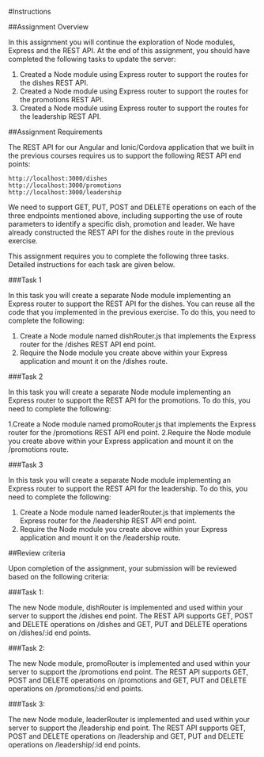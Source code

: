 #Instructions

##Assignment Overview

In this assignment you will continue the exploration of Node modules, Express and the REST API. At the end of this assignment, you should have completed the following tasks to update the server:

1. Created a Node module using Express router to support the routes for the dishes REST API.
2. Created a Node module using Express router to support the routes for the promotions REST API.
3. Created a Node module using Express router to support the routes for the leadership REST API.


##Assignment Requirements

The REST API for our Angular and Ionic/Cordova application that we built in the previous courses requires us to support the following REST API end points:
``` 
http://localhost:3000/dishes
http://localhost:3000/promotions
http://localhost:3000/leadership
```
We need to support GET, PUT, POST and DELETE operations on each of the three endpoints mentioned above, including supporting the use of route parameters to identify a specific dish, promotion and leader. We have already constructed the REST API for the dishes route in the previous exercise.

This assignment requires you to complete the following three tasks. Detailed instructions for each task are given below.

###Task 1

In this task you will create a separate Node module implementing an Express router to support the REST API for the dishes. You can reuse all the code that you implemented in the previous exercise. To do this, you need to complete the following:

1. Create a Node module named dishRouter.js that implements the Express router for the /dishes REST API end point.
2. Require the Node module you create above within your Express application and mount it on the /dishes route.

###Task 2

In this task you will create a separate Node module implementing an Express router to support the REST API for the promotions. To do this, you need to complete the following:

1.Create a Node module named promoRouter.js that implements the Express router for the /promotions REST API end point.
2.Require the Node module you create above within your Express application and mount it on the /promotions route.

###Task 3

In this task you will create a separate Node module implementing an Express router to support the REST API for the leadership. To do this, you need to complete the following:

1. Create a Node module named leaderRouter.js that implements the Express router for the /leadership REST API end point.
2. Require the Node module you create above within your Express application and mount it on the /leadership route.

##Review criteria

Upon completion of the assignment, your submission will be reviewed based on the following criteria:

###Task 1:

The new Node module, dishRouter is implemented and used within your server to support the /dishes end point.
The REST API supports GET, POST and DELETE operations on /dishes and GET, PUT and DELETE operations on /dishes/:id end points.

###Task 2:

The new Node module, promoRouter is implemented and used within your server to support the /promotions end point.
The REST API supports GET, POST and DELETE operations on /promotions and GET, PUT and DELETE operations on /promotions/:id end points.

###Task 3:

The new Node module, leaderRouter is implemented and used within your server to support the /leadership end point.
The REST API supports GET, POST and DELETE operations on /leadership and GET, PUT and DELETE operations on /leadership/:id end points.
